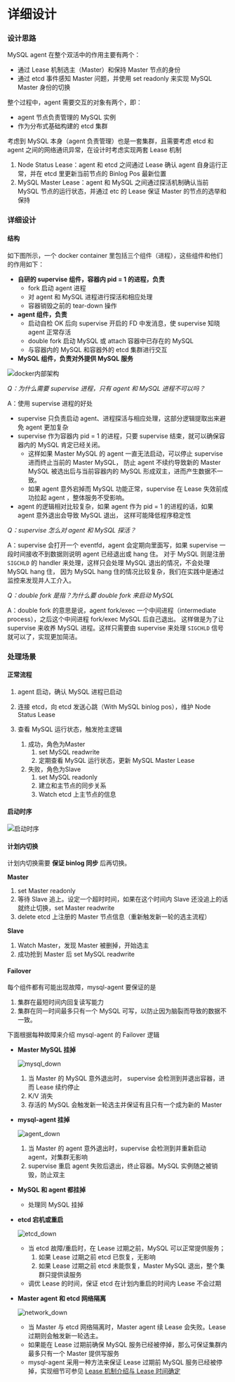 # 详细设计

### 设计思路
MySQL agent 在整个双活中的作用主要有两个：

- 通过 Lease 机制选主（Master）和保持 Master 节点的身份
- 通过 etcd 事件感知 Master 问题，并使用 set readonly 来实现 MySQL Master 身份的切换

整个过程中，agent 需要交互的对象有两个，即：

- agent 节点负责管理的 MySQL 实例
- 作为分布式基础构建的 etcd 集群

考虑到 MySQL 本身（agent 负责管理）也是一套集群，且需要考虑 etcd 和 agent 之间的网络通讯异常，在设计时考虑实现两套 Lease 机制

1. Node Status Lease：agent 和 etcd 之间通过 Lease 确认 agent 自身运行正常，并在 etcd 里更新当前节点的 Binlog Pos 最新位置
2. MySQL Master Lease：agent 和 MySQL 之间通过探活机制确认当前 MySQL 节点的运行状态，并通过 etc 的 Lease 保证 Master 的节点的选举和保持

### 详细设计
#### 结构
如下图所示，一个 docker container 里包括三个组件（进程），这些组件和他们的作用如下：

- __自研的 supervise 组件，容器内 pid = 1 的进程，负责__
    - fork 启动 agent 进程
    - 对 agent 和 MySQL 进程进行探活和相应处理 
    - 容器销毁之前的 tear-down 操作
- __agent 组件，负责__
    - 启动自检 OK 后向 supervise 开启的 FD 中发消息，使 supervise 知晓 agent 正常存活
    - double fork 启动 MySQL 或 attach 容器中已存在的 MySQL
    - 与容器内的 MySQL 和容器外的 etcd 集群进行交互
- __MySQL 组件，负责对外提供 MySQL 服务__

![docker内部架构](docker.png)

*Q：为什么需要 supervise 进程，只有 agent 和 MySQL 进程不可以吗？*

A：使用 supervise 进程的好处

- supervise 只负责启动 agent、进程探活与相应处理，这部分逻辑提取出来避免 agent 更加复杂
- supervise 作为容器内 pid = 1 的进程，只要 supervise 结束，就可以确保容器内的 MySQL 肯定已经关闭。
    - 这样如果 Master MySQL 的 agent 一直无法启动，可以停止 supervise 进而终止当前的 Master MySQL，
防止 agent 不续约导致新的 Master MySQL 被选出后与当前容器内的 MySQL 形成双主，进而产生数据不一致。
    - 如果 agent 意外宕掉而 MySQL 功能正常，supervise 在 Lease 失效前成功拉起 agent ，整体服务不受影响。
- agent 的逻辑相对比较复杂，如果 agent 作为 pid = 1 的进程的话，如果 agent 意外退出会导致 MySQL 退出，
这样可能降低程序稳定性  

*Q：supervise 怎么对 agent 和 MySQL 探活？*

A：supervise 会打开一个 eventfd，agent 会定期向里面写，如果 supervise 一段时间接收不到数据则说明 agent 已经退出或 hang 住。
对于 MySQL 则是注册 `SIGCHLD` 的 handler 来处理，这样只会处理 MySQL 退出的情况，不会处理 MySQL hang 住，
因为 MySQL hang 住的情况比较复杂，我们在实践中是通过监控来发现并人工介入。


*Q：double fork 是指？为什么要 double fork 来启动 MySQL*

A：double fork 的意思是说，agent fork/exec 一个中间进程（intermediate process），之后这个中间进程 fork/exec MySQL 后自己退出。
这样做是为了让 supervise 来收养 MySQL 进程。这样只需要由 supervise 来处理 `SIGCHLD` 信号就可以了，实现更加简洁。


### 处理场景

#### 正常流程
1. agent 启动，确认 MySQL 进程已启动
2. 连接 etcd，向 etcd 发送心跳（With MySQL binlog pos），维护 Node Status Lease
3. 查看 MySQL 运行状态，触发抢主逻辑

    1. 成功，角色为Master
        1. set MySQL readwrite 
        2. 定期查看 MySQL 运行状态，更新 MySQL Master Lease
    2. 失败，角色为Slave
        1. set MySQL readonly
        2. 建立和主节点的同步关系
        3. Watch etcd 上主节点的信息

#### 启动时序
![启动时序](bootstrap_timing.png)


#### 计划内切换

计划内切换需要 **保证 binlog 同步** 后再切换。

__Master__
1. set Master readonly 
2. 等待 Slave 追上。设定一个超时时间，如果在这个时间内 Slave 还没追上的话就终止切换，set Master readwrite
3. delete etcd 上注册的 Master 节点信息（重新触发新一轮的选主流程）

__Slave__
1. Watch Master，发现 Master 被删掉，开始选主
2. 成功抢到 Master 后 set MySQL readwrite

#### Failover

每个组件都有可能出现故障，mysql-agent 要保证的是 
1. 集群在最短时间内回复读写能力
2. 集群在同一时间最多只有一个 MySQL 可写，以防止因为脑裂而导致的数据不一致。

下面根据每种故障来介绍 mysql-agent 的 Failover 逻辑

- __Master MySQL 挂掉__

    ![mysql_down](mysql_down.png)
    1. 当 Master 的 MySQL 意外退出时， supervise 会检测到并退出容器，进而 Lease 续约停止 
    2. K/V 消失 
    3. 存活的 MySQL 会触发新一轮选主并保证有且只有一个成为新的 Master


    
- __mysql-agent 挂掉__

    ![agent_down](agent_down.png)
    1. 当 Master 的 agent 意外退出时，supervise 会检测到并重新启动 agent，对集群无影响
    2. supervise 重启 agent 失败后退出，终止容器。MySQL 实例随之被销毁，防止双主
    


- __MySQL 和 agent 都挂掉__
    - 处理同 MySQL 挂掉 
    
- __etcd 宕机或重启__ 
    
    ![etcd_down](etcd_down.png)
    - 当 etcd 故障/重启时，在 Lease 过期之前，MySQL 可以正常提供服务；
        1. 如果 Lease 过期之前 etcd 已恢复，无影响
        2. 如果 Lease 过期之前 etcd 未能恢复，Master MySQL 退出，整个集群只提供读服务
    - 调优 Lease 的时间，保证 etcd 在计划内重启的时间内 Lease 不会过期

- __Master agent 和 etcd 网络隔离__
    
    ![network_down](network_down.png)
    - 当 Master 与 etcd 网络隔离时，Master agent 续 Lease 会失败。Lease 过期则会触发新一轮选主。
    - 如果能在 Lease 过期前确保 MySQL 服务已经被停掉，那么可保证集群内最多只有一个 Master 提供写服务
    - mysql-agent 采用一种方法来保证 Lease 过期前 MySQL 服务已经被停掉，实现细节可参见 [Lease 机制介绍与 Lease 时间确定](lease.md)
